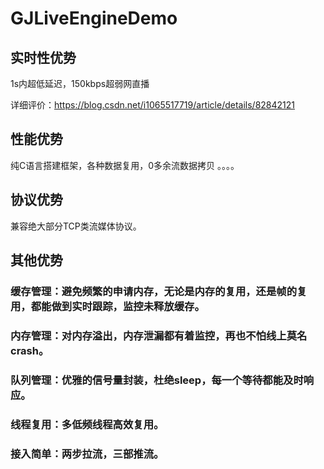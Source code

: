 # GJLiveEngineDemo
## 实时性优势
1s内超低延迟，150kbps超弱网直播

详细评价：https://blog.csdn.net/i1065517719/article/details/82842121

## 性能优势
纯C语言搭建框架，各种数据复用，0多余流数据拷贝 。。。。

## 协议优势
兼容绝大部分TCP类流媒体协议。

## 其他优势

### 缓存管理：避免频繁的申请内存，无论是内存的复用，还是帧的复用，都能做到实时跟踪，监控未释放缓存。

### 内存管理：对内存溢出，内存泄漏都有着监控，再也不怕线上莫名crash。

### 队列管理：优雅的信号量封装，杜绝sleep，每一个等待都能及时响应。

### 线程复用：多低频线程高效复用。

### 接入简单：两步拉流，三部推流。




